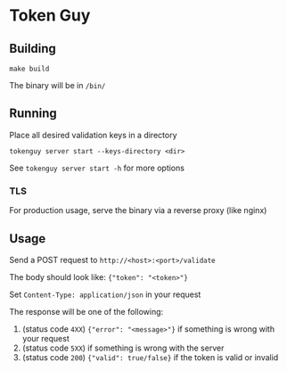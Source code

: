 # Token Guy

## Building

`make build`

The binary will be in `/bin/`


## Running

Place all desired validation keys in a directory

`tokenguy server start --keys-directory <dir>`

See `tokenguy server start -h` for more options

### TLS

For production usage, serve the binary via a reverse proxy (like nginx)


## Usage

Send a POST request to `http://<host>:<port>/validate`

The body should look like: `{"token": "<token>"}`

Set `Content-Type: application/json` in your request

The response will be one of the following:

1. (status code `4XX`) `{"error": "<message>"}` if something is wrong with your request
2. (status code `5XX`) if something is wrong with the server
3. (status code `200`) `{"valid": true/false}` if the token is valid or invalid
